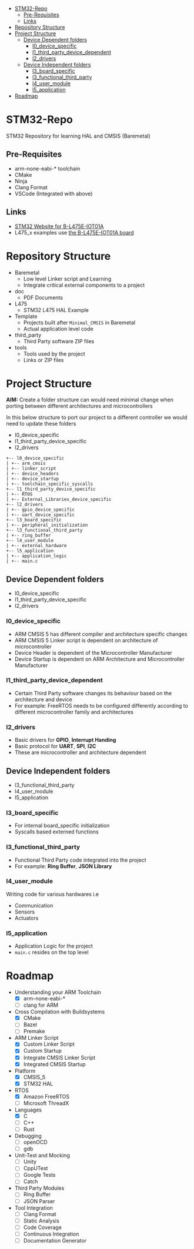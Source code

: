 - [STM32-Repo](#stm32-repo)
  - [Pre-Requisites](#pre-requisites)
  - [Links](#links)
- [Repository Structure](#repository-structure)
- [Project Structure](#project-structure)
  - [Device Dependent folders](#device-dependent-folders)
    - [l0_device_specific](#l0_device_specific)
    - [l1_third_party_device_dependent](#l1_third_party_device_dependent)
    - [l2_drivers](#l2_drivers)
  - [Device Independent folders](#device-independent-folders)
    - [l3_board_specific](#l3_board_specific)
    - [l3_functional_third_party](#l3_functional_third_party)
    - [l4_user_module](#l4_user_module)
    - [l5_application](#l5_application)
- [Roadmap](#roadmap)

# STM32-Repo

STM32 Repository for learning HAL and CMSIS (Baremetal)

## Pre-Requisites

- arm-none-eabi-* toolchain
- CMake
- Ninja
- Clang Format
- VSCode (Integrated with above)

## Links

- [STM32 Website for B-L475E-IOT01A](https://www.st.com/en/evaluation-tools/b-l475e-iot01a.html)
- L475_x examples use [the B-L475E-IOT01A board](https://os.mbed.com/platforms/ST-Discovery-L475E-IOT01A/) 

# Repository Structure

- Baremetal
  - Low level Linker script and Learning
  - Integrate critical external components to a project
- doc
  - PDF Documents
- L475
  - STM32 L475 HAL Example
- Template
  - Projects built after `Minimal_CMSIS` in Baremetal
  - Actual application level code
- third_party
  - Third Party software ZIP files
- tools
  - Tools used by the project
  - Links or ZIP files

# Project Structure

**AIM:** Create a folder structure can would need minimal change when porting between different architectures and microcontrollers

In this below structure to port our project to a different controller we would need to update these folders
- l0_device_specific
- l1_third_party_device_specific
- l2_drivers

```
+-- l0_device_specific
| +-- arm_cmsis
| +-- linker_script
| +-- device_headers
| +-- device_startup
| +-- toolchain_specific_syscalls
+-- l1_third_party_device_specific
| +-- RTOS
| +-- External_Libraries_device_specific
+-- l2_drivers
| +-- gpio_device_specific
| +-- uart_device_specific
+-- l3_board_specific
| +-- peripheral_initialization
+-- l3_functional_third_party
| +-- ring_buffer
+-- l4_user_module
| +-- external_hardware
+-- l5_application
| +-- application_logic
| +-- main.c
```

## Device Dependent folders

- l0_device_specific
- l1_third_party_device_specific
- l2_drivers

### l0_device_specific

- ARM CMSIS 5 has different compiler and architecture specific changes
- ARM CMSIS 5 Linker script is dependent on architecture of microcontroller
- Device Header is dependent of the Microcontroller Manufacturer
- Device Startup is dependent on ARM Architecture and Microcontroller Manufacturer

### l1_third_party_device_dependent

- Certain Third Party software changes its behaviour based on the architecture and device
- For example: FreeRTOS needs to be configured differently according to different microcontroller family and architectures

### l2_drivers

- Basic drivers for **GPIO**, **Interrupt Handing**
- Basic protocol for **UART**, **SPI**, **I2C**
- These are microcontroller and architecture dependent

## Device Independent folders

- l3_functional_third_party
- l4_user_module
- l5_application

### l3_board_specific

- For internal board_specific initialization
- Syscalls based externed functions

### l3_functional_third_party

- Functional Third Party code integrated into the project
- For example: **Ring Buffer**, **JSON Library**

### l4_user_module

Writing code for various hardwares i.e

- Communication
- Sensors
- Actuators

### l5_application

- Application Logic for the project
- `main.c` resides on the top level

# Roadmap

- Understanding your ARM Toolchain
  - [x] arm-none-eabi-*
  - [ ] clang for ARM
- Cross Compilation with Buildsystems
  - [x] CMake
  - [ ] Bazel
  - [ ] Premake
- ARM Linker Script
  - [x] Custom Linker Script
  - [x] Custom Startup
  - [x] Integrate CMSIS Linker Script
  - [x] Integrated CMSIS Startup
- Platform
  - [x] CMSIS_5
  - [x] STM32 HAL
- RTOS
  - [x] Amazon FreeRTOS
  - [ ] Microsoft ThreadX
- Languages
  - [x] C
  - [ ] C++
  - [ ] Rust
- Debugging
  - [ ] openOCD
  - [ ] gdb
- Unit-Test and Mocking
  - [ ] Unity
  - [ ] CppUTest
  - [ ] Google Tests
  - [ ] Catch
- Third Party Modules
  - [ ] Ring Buffer
  - [ ] JSON Parser
- Tool Integration
  - [ ] Clang Format
  - [ ] Static Analysis
  - [ ] Code Coverage
  - [ ] Continuous Integration
  - [ ] Documentation Generator
